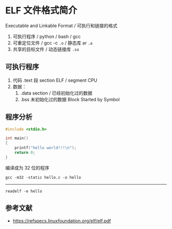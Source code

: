 # ELF 文件格式简介

Executable and Linkable Format / 可执行和链接的格式

1. 可执行程序 / python / bash / gcc
2. 可重定位文件 / gcc -c `.o` / 静态库 ar `.a`
3. 共享的目标文件 / 动态链接库 `.so`

## 可执行程序

1. 代码 .text 段 section ELF / segment CPU
2. 数据：
    1. .data section / 已经初始化过的数据
    2. .bss 未初始化过的数据 Block Started by Symbol

## 程序分析

```c++
#include <stdio.h>

int main()
{
    printf("hello world!!!\n");
    return 0;
}
```

编译成为 32 位的程序

    gcc -m32 -static hello.c -o hello

---

    readelf -e hello

## 参考文献

- <https://refspecs.linuxfoundation.org/elf/elf.pdf>
